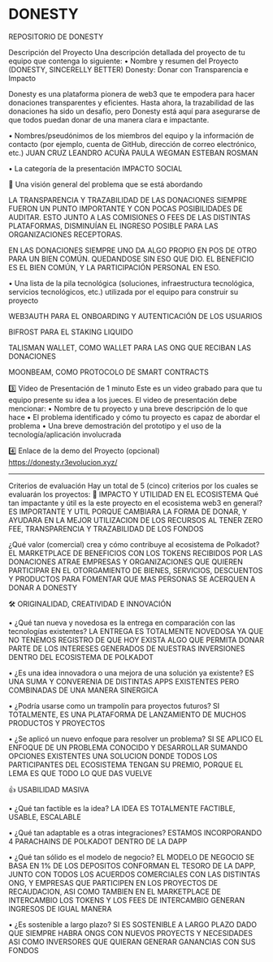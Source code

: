 # DONESTY
REPOSITORIO DE DONESTY

Descripción del Proyecto
Una descripción detallada del proyecto de tu equipo que contenga lo siguiente:
•	Nombre y resumen del Proyecto (DONESTY, SINCERELLY BETTER) Donesty: Donar con Transparencia e Impacto

Donesty es una plataforma pionera de web3 que te empodera para hacer donaciones transparentes y eficientes. Hasta ahora, la trazabilidad de las donaciones ha sido un desafío, pero Donesty está aquí para asegurarse de que todos puedan donar de una manera clara e impactante.

•	Nombres/pseudónimos de los miembros del equipo y la información de contacto (por ejemplo, cuenta de GitHub, dirección de correo electrónico, etc.)
JUAN CRUZ 
LEANDRO ACUÑA
PAULA WEGMAN
ESTEBAN ROSMAN

•	La categoría de la presentación IMPACTO SOCIAL

	Una visión general del problema que se está abordando

LA TRANSPARENCIA Y TRAZABILIDAD DE LAS DONACIONES SIEMPRE FUERON UN PUNTO IMPORTANTE Y CON POCAS POSIBILIDADES DE AUDITAR. 
ESTO JUNTO A LAS COMISIONES O FEES DE LAS DISTINTAS PLATAFORMAS, DISMINUÍAN EL INGRESO POSIBLE PARA LAS ORGANIZACIONES RECEPTORAS. 

EN LAS DONACIONES SIEMPRE UNO DA ALGO PROPIO EN POS DE OTRO PARA UN BIEN COMÚN. 
QUEDANDOSE SIN ESO QUE DIO. EL BENEFICIO ES EL BIEN COMÚN, Y LA PARTICIPACIÓN PERSONAL EN ESO. 

•	Una lista de la pila tecnológica (soluciones, infraestructura tecnológica, servicios 
tecnológicos, etc.) utilizada por el equipo para construir su proyecto

WEB3AUTH PARA EL ONBOARDING Y AUTENTICACIÓN DE LOS USUARIOS

BIFROST PARA EL STAKING LIQUIDO

TALISMAN WALLET, COMO WALLET PARA LAS ONG QUE RECIBAN LAS DONACIONES

MOONBEAM, COMO PROTOCOLO DE SMART CONTRACTS


3️⃣ Vídeo de Presentación de 1 minuto
Este es un video grabado para que tu equipo presente su idea a los jueces. El video de presentación debe mencionar:
•	Nombre de tu proyecto y una breve descripción de lo que hace
•	El problema identificado y cómo tu proyecto es capaz de abordar el problema
•	Una breve demostración del prototipo y el uso de la tecnología/aplicación involucrada

4️⃣ Enlace de la demo del Proyecto (opcional)
https://donesty.r3evolucion.xyz/

________________________________________
Criterios de evaluación
Hay un total de 5 (cinco) criterios por los cuales se evaluarán los proyectos:
🚀 IMPACTO Y UTILIDAD EN EL ECOSISTEMA
Qué tan impactante y útil es la este proyecto en el ecosistema web3 en general?
ES IMPORTANTE Y UTIL PORQUE CAMBIARA LA FORMA DE DONAR, Y AYUDARA EN LA MEJOR UTILIZACION DE LOS RECURSOS AL TENER ZERO FEE, TRANSPARENCIA Y TRAZABILIDAD DE LOS FONDOS

¿Qué valor (comercial) crea y cómo contribuye al ecosistema de Polkadot?
EL MARKETPLACE DE BENEFICIOS CON LOS TOKENS RECIBIDOS POR LAS DONACIONES ATRAE EMPRESAS Y ORGANIZACIONES QUE QUIEREN PARTICIPAR EN EL OTORGAMIENTO DE BIENES, SERVICIOS, DESCUENTOS Y PRODUCTOS PARA FOMENTAR QUE MAS PERSONAS SE ACERQUEN A DONAR A DONESTY

🛠️ ORIGINALIDAD, CREATIVIDAD E INNOVACIÓN

•	¿Qué tan nueva y novedosa es la entrega en comparación con las tecnologías existentes?
LA ENTREGA ES TOTALMENTE NOVEDOSA YA QUE NO TENEMOS REGISTRO DE QUE HOY EXISTA ALGO QUE PERMITA DONAR PARTE DE LOS INTERESES GENERADOS DE NUESTRAS INVERSIONES DENTRO DEL ECOSISTEMA DE POLKADOT

•	¿Es una idea innovadora o una mejora de una solución ya existente?
ES UNA SUMA Y CONVERENIA DE DISTINTAS APPS EXISTENTES PERO COMBINADAS DE UNA MANERA SINERGICA

•	¿Podría usarse como un trampolín para proyectos futuros?
SI TOTALMENTE, ES UNA PLATAFORMA DE LANZAMIENTO DE MUCHOS PRODUCTOS Y PROYECTOS

•	¿Se aplicó un nuevo enfoque para resolver un problema?
SI SE APLICO EL ENFOQUE DE UN PROBLEMA CONOCIDO Y DESARROLLAR SUMANDO OPCIONES EXISTENTES UNA SOLUCION DONDE TODOS LOS PARTICIPANTES DEL ECOSISTEMA TENGAN SU PREMIO, PORQUE EL LEMA ES QUE TODO LO QUE DAS VUELVE

👍 USABILIDAD MASIVA

•	¿Qué tan factible es la idea?
LA IDEA ES TOTALMENTE FACTIBLE, USABLE, ESCALABLE

•	¿Qué tan adaptable es a otras integraciones?
ESTAMOS INCORPORANDO 4 PARACHAINS DE POLKADOT DENTRO DE LA DAPP

•	¿Qué tan sólido es el modelo de negocio?
EL MODELO DE NEGOCIO SE BASA EN 1% DE LOS DEPOSITOS CONFORMAN EL TESORO DE LA DAPP, JUNTO CON TODOS LOS ACUERDOS COMERCIALES CON LAS DISTINTAS ONG, Y EMPRESAS QUE PARTICIPEN EN LOS PROYECTOS DE RECAUDACION, ASI COMO TAMBIEN EN EL MARKETPLACE DE INTERCAMBIO
LOS TOKENS Y LOS FEES DE INTERCAMBIO GENERAN INGRESOS DE IGUAL MANERA

•	¿Es sostenible a largo plazo?
SI ES SOSTENIBLE A LARGO PLAZO DADO QUE SIEMPRE HABRA ONGS CON NUEVOS PROYECTS Y NECESIDADES ASI COMO INVERSORES QUE QUIERAN GENERAR GANANCIAS CON SUS FONDOS
